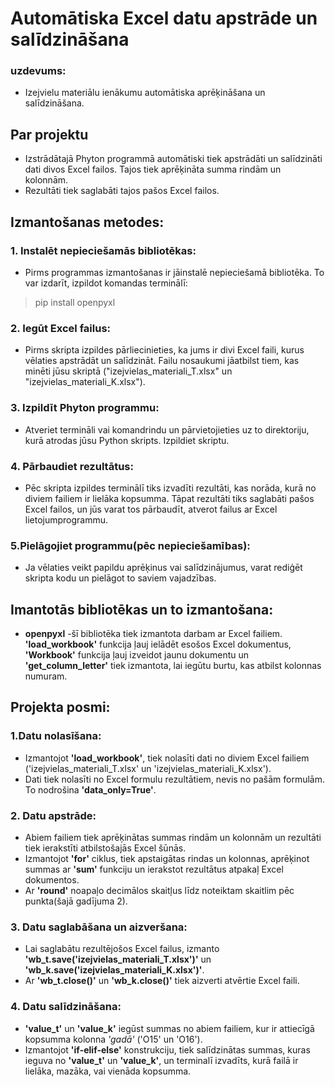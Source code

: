 # Automātiska Excel datu apstrāde un salīdzināšana
### uzdevums:
 - Izejvielu materiālu ienākumu automātiska aprēķināšana un salīdzināšana.

## Par projektu
 - Izstrādātajā Phyton programmā automātiski tiek apstrādāti un salīdzināti dati divos Excel failos. Tajos tiek aprēķināta summa rindām un kolonnām.
 - Rezultāti tiek saglabāti tajos pašos Excel failos.

## Izmantošanas metodes:
### 1. Instalēt nepieciešamās bibliotēkas:
- Pirms programmas izmantošanas ir jāinstalē nepieciešamā bibliotēka. To var izdarīt, izpildot komandas terminālī:
 > pip install openpyxl
### 2. Iegūt Excel failus:
- Pirms skripta izpildes pārliecinieties, ka jums ir divi Excel faili, kurus vēlaties apstrādāt un salīdzināt. Failu nosaukumi jāatbilst tiem, kas minēti jūsu skriptā ("izejvielas_materiali_T.xlsx" un "izejvielas_materiali_K.xlsx").
### 3. Izpildīt Phyton programmu:
- Atveriet termināli vai komandrindu un pārvietojieties uz to direktoriju, kurā atrodas jūsu Python skripts. Izpildiet skriptu.
### 4. Pārbaudiet rezultātus:
- Pēc skripta izpildes terminālī tiks izvadīti rezultāti, kas norāda, kurā no diviem failiem ir lielāka kopsumma. Tāpat rezultāti tiks saglabāti pašos Excel failos, un jūs varat tos pārbaudīt, atverot failus ar Excel lietojumprogrammu.
### 5.Pielāgojiet programmu(pēc nepieciešamības):
- Ja vēlaties veikt papildu aprēķinus vai salīdzinājumus, varat rediģēt skripta kodu un pielāgot to saviem vajadzības.
## Imantotās bibliotēkas un to izmantošana:
 - **openpyxl** -šī bibliotēka tiek izmantota darbam ar Excel failiem. **'load_workbook'** funkcija ļauj ielādēt esošos Excel dokumentus, **'Workbook'** funkcija ļauj izveidot jaunu dokumentu un **'get_column_letter'** tiek izmantota, lai iegūtu burtu, kas atbilst kolonnas numuram.

## Projekta posmi:
### 1.Datu nolasīšana:
  - Izmantojot **'load_workbook'**, tiek nolasīti dati no diviem Excel failiem ('izejvielas_materiali_T.xlsx' un 'izejvielas_materiali_K.xlsx').
  - Dati tiek nolasīti no Excel formulu rezultātiem, nevis no pašām formulām. To nodrošina **'data_only=True'**.

### 2. Datu apstrāde:
  - Abiem failiem tiek aprēķinātas summas rindām un kolonnām un rezultāti tiek ierakstīti atbilstošajās Excel šūnās.
  - Izmantojot **'for'** ciklus, tiek apstaigātas rindas un kolonnas, aprēķinot summas ar **'sum'** funkciju un ierakstot rezultātus atpakaļ Excel dokumentos.
  - Ar **'round'** noapaļo decimālos skaitļus līdz noteiktam skaitlim pēc punkta(šajā gadījuma 2).

### 3. Datu saglabāšana un aizveršana:
  - Lai saglabātu rezultējošos Excel failus, izmanto **'wb_t.save('izejvielas_materiali_T.xlsx')'** un **'wb_k.save('izejvielas_materiali_K.xlsx')'**.
 - Ar **'wb_t.close()'** un **'wb_k.close()'** tiek aizverti atvērtie Excel faili.

### 4. Datu salīdzināšana:
 - **'value_t'** un **'value_k'** iegūst summas no abiem failiem, kur ir attiecīgā kopsumma kolonna _'gadā'_ ('O15' un 'O16').
 - Izmantojot **'if-elif-else'** konstrukciju, tiek salīdzinātas summas, kuras ieguva no **'value_t'** un **'value_k'**, un terminalī izvadīts, kurā failā ir lielāka, mazāka, vai vienāda kopsumma.

